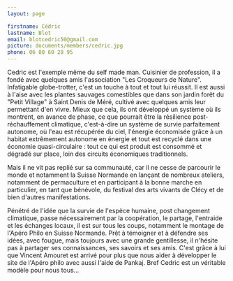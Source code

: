 ```yaml
---
layout: page

firstname: Cédric
lastname: Blot
email: blotcedric50@gmail.com
picture: documents/members/cedric.jpg
phone: 06 80 60 28 95
---
```


Cedric est l'exemple même du self made man. Cuisinier de profession, il a fondé avec quelques amis l'association "Les Croqueurs de Nature". Infatigable globe-trotter, c'est un touche à tout et tout lui réussit. Il est aussi à l'aise avec les plantes sauvages comestibles que dans son jardin forêt du "Petit Village" à Saint Denis de Méré, cultivé avec quelques amis leur permettant d'en vivre. Mieux que cela, ils ont développé un système où ils montrent, en avance de phase, ce que pourrait être la résilience post-réchauffement climatique, c'est-à-dire un système de survie parfaitement autonome, où l'eau est récupérée du ciel, l'énergie économisée grâce à un habitat extrêmement autonome en énergie et tout est recyclé dans une économie quasi-circulaire : tout ce qui est produit est consommé et dégradé sur place, loin des circuits économiques traditionnels.   

Mais il ne vit pas replié sur sa communauté, car il ne cesse de parcourir le monde et notamment la Suisse Normande en lançant de nombreux ateliers, notamment de permaculture et en participant à la bonne marche en particulier, en tant que bénévole, du festival des arts vivants de Clécy et de bien d'autres manifestations.    

Pénétré de l'idée que la survie de l'espèce humaine, post changement climatique, passe nécessairement par la coopération, le partage, l'entraide et les échanges locaux, il est sur tous les coups, notamment le montage de l'Apéro Philo en Suisse Normande. Prêt à témoigner et à défendre ses idées, avec fougue, mais toujours avec une grande gentillesse, il n'hésite pas à partager ses connaissances, ses savoirs et ses amis. C'est grâce à lui que Vincent Amouret est arrivé pour plus que nous aider à développer le site de l'Apéro philo avec aussi l'aide de Pankaj. Bref Cedric est un véritable modèle pour nous tous...
